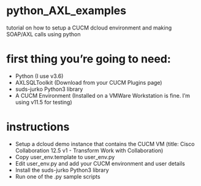 # python_AXL_examples
tutorial on how to setup a CUCM dcloud environment and making SOAP/AXL calls using python
 
# first thing you’re going to need:
- Python (I use v3.6)
- AXLSQLToolkit (Download from your CUCM Plugins page)
- suds-jurko Python3 library
- A CUCM Environment (Installed on a VMWare Workstation is fine. I’m using v11.5 for testing)

# instructions
- Setup a dcloud demo instance that contains the CUCM VM (title: Cisco Collaboration 12.5 v1 - Transform Work with Collaboration)
- Copy user_env.template to user_env.py
- Edit user_env.py and add your CUCM environment and user details
- Install the suds-jurko Python3 library
- Run one of the .py sample scripts
